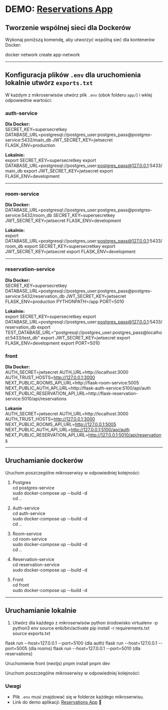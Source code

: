 # DEMO: [Reservations App](https://reservations.resto-app.pl/)

## Tworzenie wspólnej sieci dla Dockerów

Wykonaj poniższą komendę, aby utworzyć wspólną sieć dla kontenerów Docker:

docker network create app-network

---

## Konfiguracja plików `.env` dla uruchomienia lokalnie utwórz `exports.txt`

W każdym z mikroserwisów utwórz plik `.env` (obok folderu `app/`) i wklej odpowiednie wartości:

### auth-service  

**Dla Docker:**   
SECRET_KEY=supersecretkey
DATABASE_URL=postgresql://postgres_user:postgres_pass@postgres-service:5432/main_db
JWT_SECRET_KEY=jwtsecret
FLASK_ENV=production

**Lokalnie:**  
export SECRET_KEY=supersecretkey
export DATABASE_URL=postgresql://postgres_user:postgres_pass@127.0.0.1:5433/main_db
export JWT_SECRET_KEY=jwtsecret
export FLASK_ENV=development

---

### room-service  

**Dla Docker:**  
DATABASE_URL=postgresql://postgres_user:postgres_pass@postgres-service:5432/room_db
SECRET_KEY=supersecretkey
JWT_SECRET_KEY=jwtsecret
FLASK_ENV=development

**Lokalnie:**  
export DATABASE_URL=postgresql://postgres_user:postgres_pass@127.0.0.1:5433/room_db
export SECRET_KEY=supersecretkey
export JWT_SECRET_KEY=jwtsecret
export FLASK_ENV=development
  
---

### reservation-service  
  
**Dla Docker:**  
SECRET_KEY=supersecretkey
DATABASE_URL=postgresql://postgres_user:postgres_pass@postgres-service:5432/reservation_db
JWT_SECRET_KEY=jwtsecret
FLASK_ENV=production
PYTHONPATH=/app
PORT=5010  
  
**Lokalnie:**  
export SECRET_KEY=supersecretkey
export DATABASE_URL=postgresql://postgres_user:postgres_pass@127.0.0.1:5433/reservation_db
export TEST_DATABASE_URL="postgresql://postgres_user:postgres_pass@localhost:5433/test_db"
export JWT_SECRET_KEY=jwtsecret
export FLASK_ENV=development
export PORT=5010
  

### front  
  
**Dla Docker:**  
AUTH_SECRET=jwtsecret
AUTH_URL=http://localhost:3000
AUTH_TRUST_HOSTS=http://127.0.0.1:3000
NEXT_PUBLIC_ROOMS_API_URL=http://flask-room-service:5005
NEXT_PUBLIC_AUTH_API_URL=http://flask-auth-service:5100/api/auth
NEXT_PUBLIC_RESERVATION_API_URL=http://flask-reservation-service:5010/api/reservations
  
**Lokanie**   
AUTH_SECRET=jwtsecret
AUTH_URL=http://localhost:3000
AUTH_TRUST_HOSTS=http://127.0.0.1:3000
NEXT_PUBLIC_ROOMS_API_URL=http://127.0.0.1:5005
NEXT_PUBLIC_AUTH_API_URL=http://127.0.0.1:5100/api/auth
NEXT_PUBLIC_RESERVATION_API_URL=http://127.0.0.1:5010/api/reservations

---

## Uruchamianie dockerów

Uruchom poszczególne mikroserwisy w odpowiedniej kolejności:  

1. Postgres  
cd postgres-service  
sudo docker-compose up --build -d  
cd ..  
  
2. Auth-service  
cd auth-service  
sudo docker-compose up --build -d   
cd ..  
  
3. Room-service  
cd room-service  
sudo docker-compose up --build -d  
cd ..  

4. Reservation-service  
cd reservation-service  
sudo docker-compose up --build -d  
  
5. Front  
cd front  
sudo docker-compose up --build -d  
  
---

## Uruchamianie lokalnie

1. Utwórz dla każdego z mikroserwisów python środowisko
virtualenv -p python3 env
source enb/bin/activate
pip install -r requirements.txt
source exports.txt


flask run --host=127.0.0.1 --port=5100 (dla auth)
flask run --host=127.0.0.1 --port=5005 (dla rooms)
flask run --host=127.0.0.1 --port=5010 (dla reservations)

Uruchomienie front (nextjs)
pnpm install
pnpm dev

Uruchom poszczególne mikroserwisy w odpowiedniej kolejności:

### Uwagi

- Plik `.env` musi znajdować się w folderze każdego mikroserwisu.
- Link do demo aplikacji: [Reservations App](https://reservations.resto-app.pl/) 🔗
